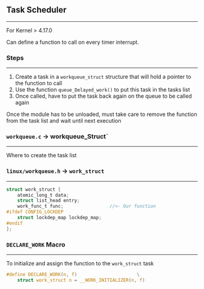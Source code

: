 ## Task Scheduler
---

For Kernel > 4.17.0

Can define a function to call on every timer interrupt.

### Steps
---

1) Create a task in a `workqueue_struct` structure that will hold a pointer to the function to call
2) Use the function `queue_Delayed_work()` to put this task in the tasks list
3) Once called, have to put the task back again on the queue to be called again

Once the module has to be unloaded, must take care to remove the function from the task list and wait until next execution

### `workqueue.c` -> workqueue_Struct`
---
Where to create the task list

### `linux/workqueue.h` -> `work_struct`
---
```c
struct work_struct {
	atomic_long_t data;
	struct list_head entry;
	work_func_t func;                 //<- Our function
#ifdef CONFIG_LOCKDEP
	struct lockdep_map lockdep_map;
#endif
};
```

### `DECLARE_WORK` Macro
---
To initialize and assign the function to the `work_struct` task

```c
#define DECLARE_WORK(n, f)						\
	struct work_struct n = __WORK_INITIALIZER(n, f)
```